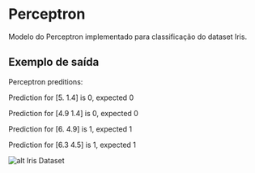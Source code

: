 # Perceptron

Modelo do Perceptron implementado para classificação do dataset Iris.

## Exemplo de saída

Perceptron preditions:

Prediction for [5.  1.4] is 0, expected 0

Prediction for [4.9 1.4] is 0, expected 0

Prediction for [6.  4.9] is 1, expected 1

Prediction for [6.3 4.5] is 1, expected 1

![alt Iris Dataset](iris_dataset.png)